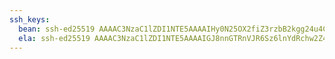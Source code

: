 ```yaml
---
ssh_keys:
  bean: ssh-ed25519 AAAAC3NzaC1lZDI1NTE5AAAAIHy0N25OX2fiZ3rzbB2kgg24u4CZDMligw8xA46XuiCQ
  ela: ssh-ed25519 AAAAC3NzaC1lZDI1NTE5AAAAIGJ8nnGTRnVJR6Sz6lnYdRchw2Z4S9DFOKTHuJBnMYBS
---
```

